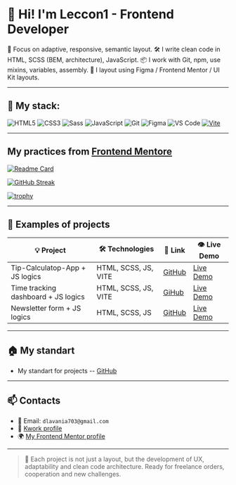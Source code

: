 # 👋 Hi! I'm Leccon1 - Frontend Developer

🎯 Focus on adaptive, responsive, semantic layout. 
🛠 I write clean code in HTML, SCSS (BEM, architecture), JavaScript. 
📦 I work with Git, npm, use mixins, variables, assembly. 
📐 I layout using Figma / Frontend Mentor / UI Kit layouts.

---

## 🚀 My stack:

![HTML5](https://img.shields.io/badge/HTML5-E34F26?style=flat&logo=html5&logoColor=white)
![CSS3](https://img.shields.io/badge/CSS3-1572B6?style=flat&logo=css3&logoColor=white)
![Sass](https://img.shields.io/badge/Sass-CC6699?style=flat&logo=sass&logoColor=white)
![JavaScript](https://img.shields.io/badge/JavaScript-F7DF1E?style=flat&logo=javascript&logoColor=black)
![Git](https://img.shields.io/badge/Git-F05032?style=flat&logo=git&logoColor=white)
![Figma](https://img.shields.io/badge/Figma-000000?style=flat&logo=figma&logoColor=white)
![VS Code](https://img.shields.io/badge/VS_Code-007ACC?style=flat&logo=visual-studio-code&logoColor=white)
[![Vite](https://img.shields.io/badge/Vite-646CFF?logo=vite&logoColor=fff)](#)

---

## My practices from [Frontend Mentore](https://www.frontendmentor.io)

[![Readme Card](https://github-readme-stats.vercel.app/api/pin/?username=Leccon1&repo=My-practices-in-the-frontend-mentor)](https://github.com/Leccon1/My-practices-in-the-frontend-mentor)

[![GitHub Streak](https://github-readme-streak-stats.herokuapp.com/?user=Leccon1)](https://git.io/streak-stats)

[![trophy](https://github-profile-trophy.vercel.app/?username=Leccon1)](https://github.com/ryo-ma/github-profile-trophy)

---
## 📂 Examples of projects

| 💡 Project | 🛠 Technologies | 🔗 Link | 👁️ Live Demo |
|----------|---------------|-----------|-------------|
| Tip-Calculatop-App + JS logics | HTML, SCSS, JS, VITE | [GitHub](https://github.com/Leccon1/My-practices-in-the-frontend-mentor) | [Live Demo](https://leccon1.github.io/Tip-Calculatop-App/) 
| Time tracking dashboard + JS logics | HTML, SCSS, JS, VITE | [GiHub](https://github.com/Leccon1/My-practices-in-the-frontend-mentor) | [Live Demo](https://leccon1.github.io/time-tracking-dashboard-main/) |
| Newsletter form + JS logics | HTML, SCSS, JS | [GitHub](https://github.com/Leccon1/My-practices-in-the-frontend-mentor) | [Live Demo](https://leccon1.github.io/newsletter-sign-up-with-success-message-main/) |

---

## 🏠 My standart

- My standart for projects -- [GitHub](https://github.com/Leccon1/My-standart-for-projects)

---

## 📫 Contacts

- 📧 Email: `dlavania703@gmail.com`
- 💼 [Kwork profile](https://kwork.ru/user/Leccon1)
- 🌍 [My Frontend Mentor profile](https://www.frontendmentor.io/profile/Leccon1)

---

> 🧠 Each project is not just a layout, but the development of UX, adaptability and clean code architecture. 
> Ready for freelance orders, cooperation and new challenges.
